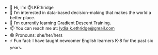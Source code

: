 - 👋 Hi, I’m @LKEthridge
- 👀 I’m interested in data-based decision-making that makes the world a better place.
- 🌱 I’m currently learning Gradient Descent Training.
- 📫 You can reach me at: lydia.k.ethridge@gmail.com
- 😄 Pronouns: she/her/hers
- ⚡ Fun fact: I have taught newcomer English learners K-8 for the past six years.
